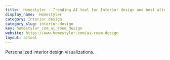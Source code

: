 ```yaml
---
title:  Homestyler - Trending AI tool for Interior design and best alternatives
display_name:  Homestyler
category: Interior design
category_slug: interior-design
key: homestyler_com_ai_room_design
website: https://www.homestyler.com/ai-room-design
layout: aitool
---
```


Personalized interior design visualizations.
